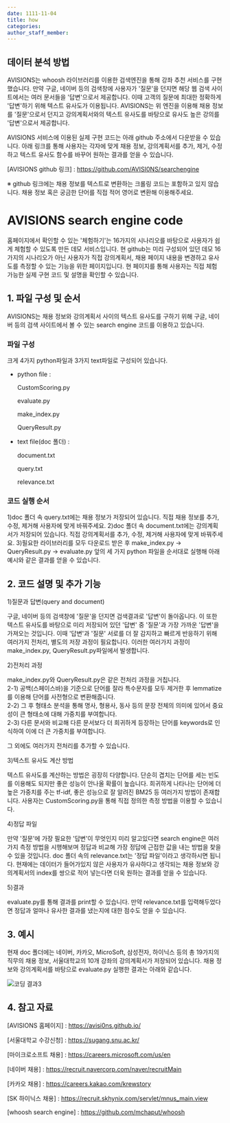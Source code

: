 ```yaml
---
date: 1111-11-04
title: how
categories:
author_staff_member:
---
```

## 데이터 분석 방법


AVISIONS는 whoosh 라이브러리를 이용한 검색엔진을 통해 강좌 추천 서비스를 구현했습니다. 만약 구글, 네이버 등의 검색창에 사용자가 '질문'을 던지면 해당 웹 검색 사이트에서는 여러 문서들을 '답변'으로서 제공합니다. 이때 고객의 질문에 최대한 정확하게 '답변'하기 위해 텍스트 유사도가 이용됩니다. AVISIONS는 위 엔진을 이용해 채용 정보를 '질문'으로서 던지고 강의계획서와의 텍스트 유사도를 바탕으로 유사도 높은 강의를 '답변'으로서 제공합니다.


AVISIONS 서비스에 이용된 실제 구현 코드는 아래 github 주소에서 다운받을 수 있습니다.
아래 링크를 통해 사용자는 각자에 맞게 채용 정보, 강의계획서를 추가, 제거, 수정하고 텍스트 유사도 함수를 바꾸어 원하는 결과를 얻을 수 있습니다.

[AVISIONS github 링크] : https://github.com/AVISI0NS/searchengine

※ github 링크에는 채용 정보를 텍스트로 변환하는 크롤링 코드는 포함하고 있지 않습니다. 채용 정보 혹은 궁금한 단어를 직접 적어 영어로 변환해 이용해주세요.




# AVISIONS search engine code





홈페이지에서 확인할 수 있는 '체험하기'는 16가지의 시나리오를 바탕으로 사용자가 쉽게 체험할 수 있도록 만든 데모 서비스입니다.
현 github는 미리 구성되어 있던 데모 16가지의 시나리오가 아닌 사용자가 직접 강의계획서, 채용 페이지 내용을 변경하고 유사도를 측정할 수 있는 기능을 위한 페이지입니다.
현 페이지를 통해 사용자는 직접 체험 가능한 실제 구현 코드 및 설명을 확인할 수 있습니다.


## 1. 파일 구성 및 순서


AVISIONS는 채용 정보와 강의계획서 사이의 텍스트 유사도를 구하기 위해 구글, 네이버 등의 검색 사이트에서 볼 수 있는 search engine 코드를 이용하고 있습니다. 
### 파일 구성
크게 4가지 python파일과 3가지 text파일로 구성되어 있습니다.
- python file :

    CustomScoring.py

    evaluate.py

    make_index.py

    QueryResult.py


- text file(doc 폴더) :

    document.txt

    query.txt

    relevance.txt

### 코드 실행 순서


1)doc 폴더 속 query.txt에는 채용 정보가 저장되어 있습니다. 직접 채용 정보를 추가, 수정, 제거해 사용자에 맞게 바꿔주세요.
2)doc 폴더 속 document.txt에는 강의계획서가 저장되어 있습니다. 직접 강의계획서를 추가, 수정, 제거해 사용자에 맞게 바꿔주세요.
3)필요한 라이브러리를 모두 다운로드 받은 후 make_index.py -> QueryResult.py -> evaluate.py 앞의 세 가지 python 파일을 순서대로 실행해 아래 예시와 같은 결과를 얻을 수 있습니다. 



 
 
## 2. 코드 설명 및 추가 기능


1)질문과 답변(query and document)


구글, 네이버 등의 검색창에 '질문'을 던지면 검색결과로 '답변'이 돌아옵니다. 이 또한 텍스트 유사도를 바탕으로 미리 저장되어 있던 '답변' 중 '질문'과 가장 가까운 '답변'을 가져오는 것입니다. 이때 '답변'과 '질문' 서로를 더 잘 감지하고 빠르게 반응하기 위해 여러가지 전처리, 별도의 저장 과정이 필요합니다. 이러한 여러가지 과정이 make_index.py, QueryResult.py파일에서 발생합니다.


2)전처리 과정


make_index.py와 QueryResult.py은 같은 전처리 과정을 거칩니다.  
2-1) 공백(스페이스바)을 기준으로 단어를 잘라 특수문자를 모두 제거한 후 lemmatize를 이용해 단어를 사전형으로 변환해줍니다.  
2-2) 그 후 형태소 분석을 통해 명사, 형용사, 동사 등의 문장 전체의 의미에 있어서 중요성이 큰 형태소에 대해 가중치를 부여합니다.  
2-3) 다른 문서와 비교해 다른 문서보다 더 희귀하게 등장하는 단어를 keywords로 인식하여 이에 더 큰 가중치를 부여합니다.  

그 외에도 여러가지 전처리를 추가할 수 있습니다.


3)텍스트 유사도 계산 방법


텍스트 유사도를 계산하는 방법은 굉장히 다양합니다. 단순히 겹치는 단어를 세는 빈도를 이용해도 되지만 좋은 성능이 안나올 확률이 높습니다. 희귀하게 나타나는 단어에 더 높은 가중치를 주는 tf-idf, 좋은 성능으로 잘 알려진 BM25 등 여러가지 방법이 존재합니다. 사용자는 CustomScoring.py을 통해 직접 정의한 측정 방법을 이용할 수 있습니다. 


4)정답 파일  


만약 '질문'에 가장 필요한 '답변'이 무엇인지 미리 알고있다면 search engine은 여러가지 측정 방법을 시행해보며 정답과 비교해 가장 정답에 근접한 값을 내는 방법을 찾을 수 있을 것입니다. doc 폴더 속의 relevance.txt는 '정답 파일'이라고 생각하시면 됩니다. 현재에는 데이터가 들어가있지 않은 사용자가 유사하다고 생각되는 채용 정보와 강의계획서의 index를 쌍으로 적어 넣는다면 더욱 원하는 결과를 얻을 수 있습니다.


5)결과


evaluate.py를 통해 결과를 print할 수 있습니다. 만약 relevance.txt를 입력해두었다면 정답과 얼마나 유사한 결과를 냈는지에 대한 점수도 얻을 수 있습니다. 


## 3. 예시


현재 doc 폴더에는 네이버, 카카오, MicroSoft, 삼성전자, 하이닉스 등의 총 19가지의 직무의 채용 정보, 서울대학교의 10개 강좌의 강의계획서가 저장되어 있습니다. 채용 정보와 강의계획서를 바탕으로 evaluate.py 실행한 결과는 아래와 같습니다.


![코딩 결과3](https://user-images.githubusercontent.com/98640306/154391500-6e85639a-6e0f-4e8b-acd0-8a267aaaf300.PNG)
 
 
## 4. 참고 자료

[AVISIONS 홈페이지] : https://avisi0ns.github.io/

[서울대학교 수강신청] : https://sugang.snu.ac.kr/

[마이크로소프트 채용] : https://careers.microsoft.com/us/en

[네이버 채용] : https://recruit.navercorp.com/naver/recruitMain

[카카오 채용] : https://careers.kakao.com/krewstory

[SK 하이닉스 채용] : https://recruit.skhynix.com/servlet/mnus_main.view

[whoosh search engine] : https://github.com/mchaput/whoosh

